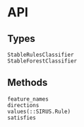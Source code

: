 # API

## Types

```@docs
StableRulesClassifier
StableForestClassifier
```

## Methods

```@docs
feature_names
directions
values(::SIRUS.Rule)
satisfies
```
